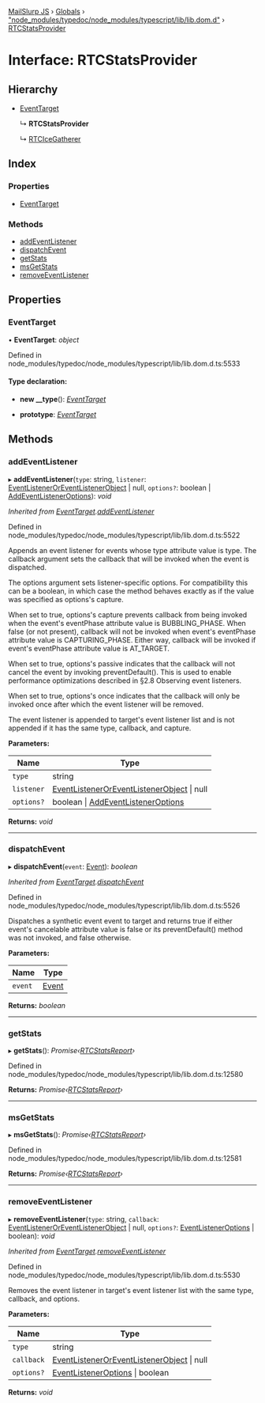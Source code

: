 [MailSlurp JS](../README.md) › [Globals](../globals.md) › ["node_modules/typedoc/node_modules/typescript/lib/lib.dom.d"](../modules/_node_modules_typedoc_node_modules_typescript_lib_lib_dom_d_.md) › [RTCStatsProvider](_node_modules_typedoc_node_modules_typescript_lib_lib_dom_d_.rtcstatsprovider.md)

# Interface: RTCStatsProvider

## Hierarchy

* [EventTarget](_node_modules_typedoc_node_modules_typescript_lib_lib_dom_d_.eventtarget.md)

  ↳ **RTCStatsProvider**

  ↳ [RTCIceGatherer](_node_modules_typedoc_node_modules_typescript_lib_lib_dom_d_.rtcicegatherer.md)

## Index

### Properties

* [EventTarget](_node_modules_typedoc_node_modules_typescript_lib_lib_dom_d_.rtcstatsprovider.md#eventtarget)

### Methods

* [addEventListener](_node_modules_typedoc_node_modules_typescript_lib_lib_dom_d_.rtcstatsprovider.md#addeventlistener)
* [dispatchEvent](_node_modules_typedoc_node_modules_typescript_lib_lib_dom_d_.rtcstatsprovider.md#dispatchevent)
* [getStats](_node_modules_typedoc_node_modules_typescript_lib_lib_dom_d_.rtcstatsprovider.md#getstats)
* [msGetStats](_node_modules_typedoc_node_modules_typescript_lib_lib_dom_d_.rtcstatsprovider.md#msgetstats)
* [removeEventListener](_node_modules_typedoc_node_modules_typescript_lib_lib_dom_d_.rtcstatsprovider.md#removeeventlistener)

## Properties

###  EventTarget

• **EventTarget**: *object*

Defined in node_modules/typedoc/node_modules/typescript/lib/lib.dom.d.ts:5533

#### Type declaration:

* **new __type**(): *[EventTarget](_node_modules_typedoc_node_modules_typescript_lib_lib_dom_d_.eventtarget.md)*

* **prototype**: *[EventTarget](_node_modules_typedoc_node_modules_typescript_lib_lib_dom_d_.eventtarget.md)*

## Methods

###  addEventListener

▸ **addEventListener**(`type`: string, `listener`: [EventListenerOrEventListenerObject](../modules/_node_modules_typedoc_node_modules_typescript_lib_lib_dom_d_.md#eventlisteneroreventlistenerobject) | null, `options?`: boolean | [AddEventListenerOptions](_node_modules_typedoc_node_modules_typescript_lib_lib_dom_d_.addeventlisteneroptions.md)): *void*

*Inherited from [EventTarget](_node_modules_typedoc_node_modules_typescript_lib_lib_dom_d_.eventtarget.md).[addEventListener](_node_modules_typedoc_node_modules_typescript_lib_lib_dom_d_.eventtarget.md#addeventlistener)*

Defined in node_modules/typedoc/node_modules/typescript/lib/lib.dom.d.ts:5522

Appends an event listener for events whose type attribute value is type. The callback argument sets the callback that will be invoked when the event is dispatched.

The options argument sets listener-specific options. For compatibility this can be a boolean, in which case the method behaves exactly as if the value was specified as options's capture.

When set to true, options's capture prevents callback from being invoked when the event's eventPhase attribute value is BUBBLING_PHASE. When false (or not present), callback will not be invoked when event's eventPhase attribute value is CAPTURING_PHASE. Either way, callback will be invoked if event's eventPhase attribute value is AT_TARGET.

When set to true, options's passive indicates that the callback will not cancel the event by invoking preventDefault(). This is used to enable performance optimizations described in §2.8 Observing event listeners.

When set to true, options's once indicates that the callback will only be invoked once after which the event listener will be removed.

The event listener is appended to target's event listener list and is not appended if it has the same type, callback, and capture.

**Parameters:**

Name | Type |
------ | ------ |
`type` | string |
`listener` | [EventListenerOrEventListenerObject](../modules/_node_modules_typedoc_node_modules_typescript_lib_lib_dom_d_.md#eventlisteneroreventlistenerobject) &#124; null |
`options?` | boolean &#124; [AddEventListenerOptions](_node_modules_typedoc_node_modules_typescript_lib_lib_dom_d_.addeventlisteneroptions.md) |

**Returns:** *void*

___

###  dispatchEvent

▸ **dispatchEvent**(`event`: [Event](_node_modules_typedoc_node_modules_typescript_lib_lib_dom_d_.event.md)): *boolean*

*Inherited from [EventTarget](_node_modules_typedoc_node_modules_typescript_lib_lib_dom_d_.eventtarget.md).[dispatchEvent](_node_modules_typedoc_node_modules_typescript_lib_lib_dom_d_.eventtarget.md#dispatchevent)*

Defined in node_modules/typedoc/node_modules/typescript/lib/lib.dom.d.ts:5526

Dispatches a synthetic event event to target and returns true if either event's cancelable attribute value is false or its preventDefault() method was not invoked, and false otherwise.

**Parameters:**

Name | Type |
------ | ------ |
`event` | [Event](_node_modules_typedoc_node_modules_typescript_lib_lib_dom_d_.event.md) |

**Returns:** *boolean*

___

###  getStats

▸ **getStats**(): *Promise‹[RTCStatsReport](_node_modules_typedoc_node_modules_typescript_lib_lib_dom_d_.rtcstatsreport.md)›*

Defined in node_modules/typedoc/node_modules/typescript/lib/lib.dom.d.ts:12580

**Returns:** *Promise‹[RTCStatsReport](_node_modules_typedoc_node_modules_typescript_lib_lib_dom_d_.rtcstatsreport.md)›*

___

###  msGetStats

▸ **msGetStats**(): *Promise‹[RTCStatsReport](_node_modules_typedoc_node_modules_typescript_lib_lib_dom_d_.rtcstatsreport.md)›*

Defined in node_modules/typedoc/node_modules/typescript/lib/lib.dom.d.ts:12581

**Returns:** *Promise‹[RTCStatsReport](_node_modules_typedoc_node_modules_typescript_lib_lib_dom_d_.rtcstatsreport.md)›*

___

###  removeEventListener

▸ **removeEventListener**(`type`: string, `callback`: [EventListenerOrEventListenerObject](../modules/_node_modules_typedoc_node_modules_typescript_lib_lib_dom_d_.md#eventlisteneroreventlistenerobject) | null, `options?`: [EventListenerOptions](_node_modules_typedoc_node_modules_typescript_lib_lib_dom_d_.eventlisteneroptions.md) | boolean): *void*

*Inherited from [EventTarget](_node_modules_typedoc_node_modules_typescript_lib_lib_dom_d_.eventtarget.md).[removeEventListener](_node_modules_typedoc_node_modules_typescript_lib_lib_dom_d_.eventtarget.md#removeeventlistener)*

Defined in node_modules/typedoc/node_modules/typescript/lib/lib.dom.d.ts:5530

Removes the event listener in target's event listener list with the same type, callback, and options.

**Parameters:**

Name | Type |
------ | ------ |
`type` | string |
`callback` | [EventListenerOrEventListenerObject](../modules/_node_modules_typedoc_node_modules_typescript_lib_lib_dom_d_.md#eventlisteneroreventlistenerobject) &#124; null |
`options?` | [EventListenerOptions](_node_modules_typedoc_node_modules_typescript_lib_lib_dom_d_.eventlisteneroptions.md) &#124; boolean |

**Returns:** *void*
